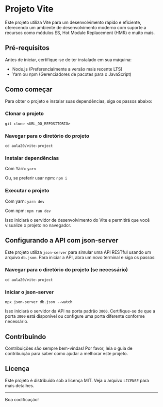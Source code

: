 # Projeto Vite

Este projeto utiliza Vite para um desenvolvimento rápido e eficiente, oferecendo um ambiente de desenvolvimento moderno com suporte a recursos como módulos ES, Hot Module Replacement (HMR) e muito mais.

## Pré-requisitos

Antes de iniciar, certifique-se de ter instalado em sua máquina:
- Node.js (Preferencialmente a versão mais recente LTS)
- Yarn ou npm (Gerenciadores de pacotes para o JavaScript)

## Como começar

Para obter o projeto e instalar suas dependências, siga os passos abaixo:

### Clonar o projeto

```git clone <URL_DO_REPOSITORIO>```

### Navegar para o diretório do projeto

```cd aula20/vite-project```


### Instalar dependências

Com Yarn:
```yarn```

Ou, se preferir usar npm:
```npm i```

### Executar o projeto

Com yarn:
```yarn dev```

Com npm:
```npm run dev```

Isso iniciará o servidor de desenvolvimento do Vite e permitirá que você visualize o projeto no navegador.

## Configurando a API com json-server

Este projeto utiliza `json-server` para simular uma API RESTful usando um arquivo `db.json`. Para iniciar a API, abra um novo terminal e siga os passos:

### Navegar para o diretório do projeto (se necessário)

```cd aula20/vite-project```


### Iniciar o json-server

```npx json-server db.json --watch```


Isso iniciará o servidor da API na porta padrão `3000`. Certifique-se de que a porta `3000` está disponível ou configure uma porta diferente conforme necessário.

## Contribuindo

Contribuições são sempre bem-vindas! Por favor, leia o guia de contribuição para saber como ajudar a melhorar este projeto.

## Licença

Este projeto é distribuído sob a licença MIT. Veja o arquivo `LICENSE` para mais detalhes.

---

Boa codificação!
